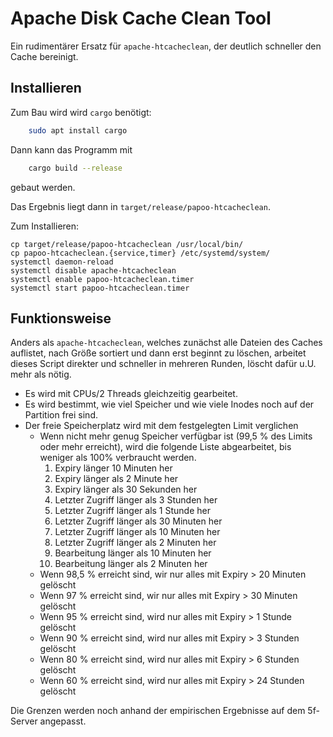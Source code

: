 # Apache Disk Cache Clean Tool

Ein rudimentärer Ersatz für `apache-htcacheclean`, der deutlich schneller den Cache bereinigt.

## Installieren

Zum Bau wird wird `cargo` benötigt:

```sh
	sudo apt install cargo
```

Dann kann das Programm mit

```sh
	cargo build --release
```
gebaut werden.

Das Ergebnis liegt dann in `target/release/papoo-htcacheclean`.

Zum Installieren:

```
cp target/release/papoo-htcacheclean /usr/local/bin/
cp papoo-htcacheclean.{service,timer} /etc/systemd/system/
systemctl daemon-reload
systemctl disable apache-htcacheclean
systemctl enable papoo-htcacheclean.timer
systemctl start papoo-htcacheclean.timer
```

## Funktionsweise

Anders als `apache-htcacheclean`, welches zunächst alle Dateien des Caches auflistet, nach Größe sortiert und dann erst beginnt zu löschen,
arbeitet dieses Script direkter und schneller in mehreren Runden, löscht dafür u.U. mehr als nötig.

- Es wird mit CPUs/2 Threads gleichzeitig gearbeitet.
- Es wird bestimmt, wie viel Speicher und wie viele Inodes noch auf der Partition frei sind.
- Der freie Speicherplatz wird mit dem festgelegten Limit verglichen
  - Wenn nicht mehr genug Speicher verfügbar ist (99,5 % des Limits oder mehr erreicht), wird die folgende Liste abgearbeitet, bis weniger als 100% verbraucht werden.
    1. Expiry länger 10 Minuten her
    2. Expiry länger als 2 Minute her
    3. Expiry länger als 30 Sekunden her
    4. Letzter Zugriff länger als 3 Stunden her
    4. Letzter Zugriff länger als 1 Stunde her
    4. Letzter Zugriff länger als 30 Minuten her
    6. Letzter Zugriff länger als 10 Minuten her
    7. Letzter Zugriff länger als 2 Minuten her
    8. Bearbeitung länger als 10 Minuten her
    9. Bearbeitung länger als 2 Minuten her
  - Wenn 98,5 % erreicht sind, wir nur alles mit Expiry > 20 Minuten gelöscht
  - Wenn 97 % erreicht sind, wir nur alles mit Expiry > 30 Minuten gelöscht
  - Wenn 95 % erreicht sind, wird nur alles mit Expiry > 1 Stunde gelöscht
  - Wenn 90 % erreicht sind, wird nur alles mit Expiry > 3 Stunden gelöscht
  - Wenn 80 % erreicht sind, wird nur alles mit Expiry > 6 Stunden gelöscht
  - Wenn 60 % erreicht sind, wird nur alles mit Expiry > 24 Stunden gelöscht

Die Grenzen werden noch anhand der empirischen Ergebnisse auf dem 5f-Server angepasst.
